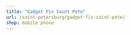 ```yaml
---
title: "Gadget Fix Saint Pete"
url: /saint-petersburg/gadget-fix-saint-pete/
shop: mobile phone
---
```

